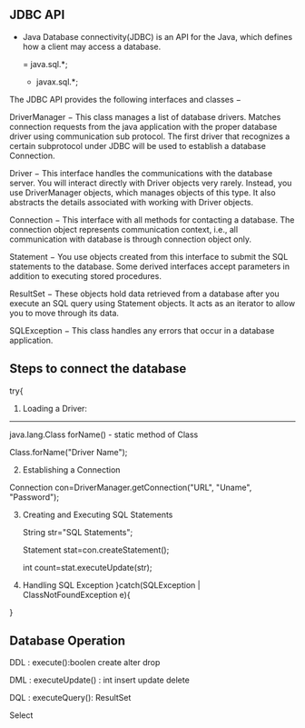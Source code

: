 JDBC API
---------
- Java Database connectivity(JDBC) is an API for the Java, which defines how a client may access a database.

  = java.sql.*;
  - javax.sql.*;

The JDBC API provides the following interfaces and classes −

DriverManager − This class manages a list of database drivers. Matches connection requests from the java application with the proper database driver using communication sub protocol. The first driver that recognizes a certain subprotocol under JDBC will be used to establish a database Connection.

Driver − This interface handles the communications with the database server. You will interact directly with Driver objects very rarely. Instead, you use DriverManager objects, which manages objects of this type. It also abstracts the details associated with working with Driver objects.

Connection − This interface with all methods for contacting a database. The connection object represents communication context, i.e., all communication with database is through connection object only.

Statement − You use objects created from this interface to submit the SQL statements to the database. Some derived interfaces accept parameters in addition to executing stored procedures.

ResultSet − These objects hold data retrieved from a database after you execute an SQL query using Statement objects. It acts as an iterator to allow you to move through its data.

SQLException − This class handles any errors that occur in a database application.

Steps to connect the database
------------------------------
try{
1. Loading a Driver:
----------------------
java.lang.Class
forName() - static method of Class

Class.forName("Driver Name");

2. Establishing a Connection

Connection con=DriverManager.getConnection("URL", "Uname", "Password");

3. Creating and Executing SQL Statements
    
    String str="SQL Statements";
    
    Statement stat=con.createStatement();
    
    int count=stat.executeUpdate(str);
    
4. Handling SQL Exception
}catch(SQLException | ClassNotFoundException e){

}

Database Operation
-------------------
DDL : execute():boolen
create
alter
drop

DML : executeUpdate() : int
insert
update
delete

DQL : executeQuery(): ResultSet

Select

















































